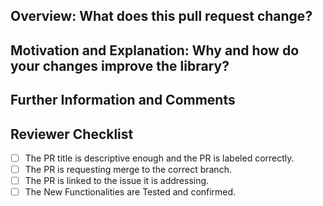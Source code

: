 <!-- Thank you for contributing to MNEST! Learn more about the process in the contributing guidelines: https://github.com/Bluejee/MNEST/blob/main/CONTRIBUTING.md -->

## Overview: What does this pull request change?
<!-- Please make sure to cite the Issue you are referring to.-->

## Motivation and Explanation: Why and how do your changes improve the library?
<!-- Optional for bugfixes, small enhancements, and documentation-related PRs. Otherwise, please give a short reasoning for your changes. -->

## Further Information and Comments
<!-- If applicable, put further comments for the reviewers here. -->


<!-- Thank you again for contributing! Do not modify the lines below, they are for reviewers. -->
## Reviewer Checklist
- [ ] The PR title is descriptive enough and the PR is labeled correctly.
- [ ] The PR is requesting merge to the correct branch.
- [ ] The PR is linked to the issue it is addressing.
- [ ] The New Functionalities are Tested and confirmed.
